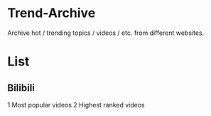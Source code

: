 # Trend-Archive
Archive hot / trending topics / videos / etc. from different websites.

# List

## Bilibili

1 Most popular videos
2 Highest ranked videos
